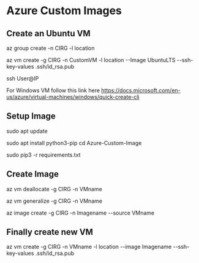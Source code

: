 # Azure Custom Images
## Create an Ubuntu VM

az group create -n CIRG -l location 

az vm create -g CIRG -n CustomVM -l location --Image UbuntuLTS --ssh-key-values .ssh/id_rsa.pub

ssh User@IP

For Windows VM follow this link here https://docs.microsoft.com/en-us/azure/virtual-machines/windows/quick-create-cli

## Setup Image

sudo apt update 

sudo apt install python3-pip cd Azure-Custom-Image 

sudo pip3 -r requirements.txt 

## Create Image
az vm deallocate -g CIRG -n VMname

az vm generalize -g CIRG -n VMname

az image create -g CIRG -n Imagename --source VMname

## Finally create new VM
az vm create -g CIRG -n VMname -l location --image Imagename --ssh-key-values .ssh/id_rsa.pub